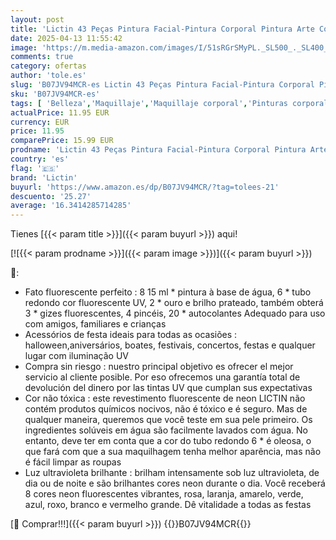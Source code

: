 ```yaml
---
layout: post
title: 'Lictin 43 Peças Pintura Facial-Pintura Corporal Pintura Arte Corporal UV Luz Preta Fluorescente  Maquilhagem de Arte Florescente cor Maquilhagem para Fiesta Halloween Carnaval Fiesta De Disfraces'
date: 2025-04-13 11:55:42
image: 'https://m.media-amazon.com/images/I/51sRGrSMyPL._SL500_._SL400_.jpg'
comments: true
category: ofertas
author: 'tole.es'
slug: 'B07JV94MCR-es Lictin 43 Peças Pintura Facial-Pintura Corporal Pintura...'
sku: 'B07JV94MCR-es'
tags: [ 'Belleza','Maquillaje','Maquillaje corporal','Pinturas corporales','halloween','lictin','🇪🇸', ]
actualPrice: 11.95 EUR
currency: EUR
price: 11.95
comparePrice: 15.99 EUR
prodname: 'Lictin 43 Peças Pintura Facial-Pintura Corporal Pintura Arte Corporal UV Luz Preta Fluorescente  Maquilhagem de Arte Florescente cor Maquilhagem para Fiesta Halloween Carnaval Fiesta De Disfraces'
country: 'es'
flag: '🇪🇸'
brand: 'Lictin'
buyurl: 'https://www.amazon.es/dp/B07JV94MCR/?tag=tolees-21'
descuento: '25.27'
average: '16.3414285714285'
---
```


Tienes [{{< param title >}}]({{< param buyurl >}}) aqui!

[![{{< param prodname >}}]({{< param image >}})]({{< param buyurl >}})

🔎:

- Fato fluorescente perfeito : 8 15 ml * pintura à base de água, 6 * tubo redondo cor fluorescente UV, 2 * ouro e brilho prateado, também obterá 3 * gizes fluorescentes, 4 pincéis, 20 * autocolantes Adequado para uso com amigos, familiares e crianças
- Acessórios de festa ideais para todas as ocasiões : halloween,aniversários, boates, festivais, concertos, festas e qualquer lugar com iluminação UV
- Compra sin riesgo : nuestro principal objetivo es ofrecer el mejor servicio al cliente posible. Por eso ofrecemos una garantía total de devolución del dinero por las tintas UV que cumplan sus expectativas
- Cor não tóxica : este revestimento fluorescente de neon LICTIN não contém produtos químicos nocivos, não é tóxico e é seguro. Mas de qualquer maneira, queremos que você teste em sua pele primeiro. Os ingredientes solúveis em água são facilmente lavados com água. No entanto, deve ter em conta que a cor do tubo redondo 6 * é oleosa, o que fará com que a sua maquilhagem tenha melhor aparência, mas não é fácil limpar as roupas
- Luz ultravioleta brilhante : brilham intensamente sob luz ultravioleta, de dia ou de noite e são brilhantes cores neon durante o dia. Você receberá 8 cores neon fluorescentes vibrantes, rosa, laranja, amarelo, verde, azul, roxo, branco e vermelho grande. Dê vitalidade a todas as festas

[🛒 Comprar!!!]({{< param buyurl >}})
{{<world>}}B07JV94MCR{{</world>}}
